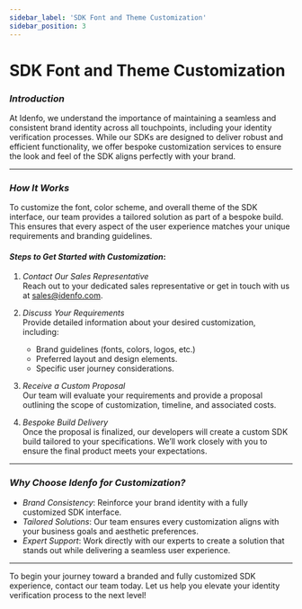```yaml
---
sidebar_label: 'SDK Font and Theme Customization'
sidebar_position: 3
---
```


# SDK Font and Theme Customization

### *Introduction*  
At Idenfo, we understand the importance of maintaining a seamless and consistent brand identity across all touchpoints, including your identity verification processes. While our SDKs are designed to deliver robust and efficient functionality, we offer bespoke customization services to ensure the look and feel of the SDK aligns perfectly with your brand.  

---

### *How It Works*  
To customize the font, color scheme, and overall theme of the SDK interface, our team provides a tailored solution as part of a bespoke build. This ensures that every aspect of the user experience matches your unique requirements and branding guidelines.

#### *Steps to Get Started with Customization*:  
1. *Contact Our Sales Representative*  
   Reach out to your dedicated sales representative or get in touch with us at [sales@idenfo.com](mailto:sales@idenfo.com).  
   
2. *Discuss Your Requirements*  
   Provide detailed information about your desired customization, including:  
   - Brand guidelines (fonts, colors, logos, etc.)  
   - Preferred layout and design elements.  
   - Specific user journey considerations.  

3. *Receive a Custom Proposal*  
   Our team will evaluate your requirements and provide a proposal outlining the scope of customization, timeline, and associated costs.  

4. *Bespoke Build Delivery*  
   Once the proposal is finalized, our developers will create a custom SDK build tailored to your specifications. We’ll work closely with you to ensure the final product meets your expectations.  

---

### *Why Choose Idenfo for Customization?*  
- *Brand Consistency*: Reinforce your brand identity with a fully customized SDK interface.  
- *Tailored Solutions*: Our team ensures every customization aligns with your business goals and aesthetic preferences.  
- *Expert Support*: Work directly with our experts to create a solution that stands out while delivering a seamless user experience.  

---

To begin your journey toward a branded and fully customized SDK experience, contact our team today. Let us help you elevate your identity verification process to the next level!

